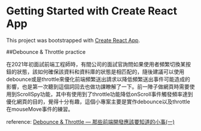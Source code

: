 # Getting Started with Create React App

This project was bootstrapped with [Create React App](https://github.com/facebook/create-react-app).

##Debounce & Throttle practice

在2021年初面試前端工程師時，有間公司的面試官詢問如果使用者頻繁切換某按鈕的狀態，該如何確保該資料和資料庫的狀態是相匹配的，隨後建議可以使用debounce或是throttle來優化前端頻繁送出請求以降低頻繁送出事件可能造成的影響，也是第一次聽到這個詞回去也做功課瞭解了一下。前一陣子做網頁時需要使用到ScrollSpy功能，其中有使用到了throttle功能降低onScroll事件觸發頻率達到優化網頁的目的，覺得十分有趣，這個小專案主要是實作debounce以及throttle在mouseMove事件的練習。

reference: [Debounce & Throttle — 那些前端開發應該要知道的小事(一)](https://medium.com/@alexian853/debounce-throttle-%E9%82%A3%E4%BA%9B%E5%89%8D%E7%AB%AF%E9%96%8B%E7%99%BC%E6%87%89%E8%A9%B2%E8%A6%81%E7%9F%A5%E9%81%93%E7%9A%84%E5%B0%8F%E4%BA%8B-%E4%B8%80-76a73a8cbc39)